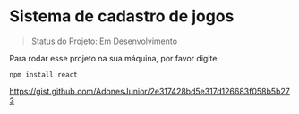 # Sistema de cadastro de jogos 

> Status do Projeto: Em Desenvolvimento

Para rodar esse projeto na sua máquina, por favor digite:

````
npm install react
````

https://gist.github.com/AdonesJunior/2e317428bd5e317d126683f058b5b273
